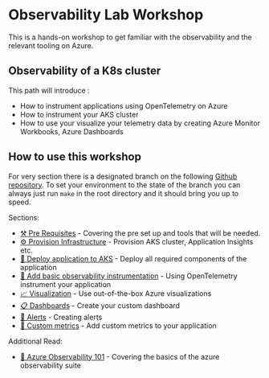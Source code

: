 # Observability Lab Workshop

This is a hands-on workshop to get familiar with the observability and the relevant tooling on Azure.

## Observability of a K8s cluster

This path will introduce :

- How to instrument applications using OpenTelemetry on Azure
- How to instrument your AKS cluster
- How to use your visualize your telemetry data by creating Azure Monitor Workbooks, Azure Dashboards

## How to use this workshop

For very section there is a designated branch on the following [Github repository](https://github.com/observability-lab-cse/observability-lab).
To set your environment to the state of the branch you can always just run `make` in the root directory and it should bring you up to speed.

Sections:

- [⚒️ Pre Requisites](./00-pre-requisite/README.md) - Covering the pre set up and tools that will be
  needed.
- [⚙️ Provision Infrastructure](./01-provision-infrastructure/README.md) - Provision AKS cluster, Application Insights etc.
- [🧩 Deploy application to AKS](./02-deploy-application/README.md) - Deploy all required components of the application
- [🔎 Add basic observability instrumentation](./03-add-basic-observability-instrumentation/README.md) - Using OpenTelemetry instrument your application
- [📈 Visualization](./04-vizualisation/README.md) - Use out-of-the-box Azure visualizations
- [📋 Dashboards](./05-dashboards/README.md) - Create your custom dashboard
- [🚨 Alerts](./05-alert/README.md) - Creating alerts
- [🌟 Custom metrics](./07-custom-metrics/README.md) - Add custom metrics to your application

Additional Read:

- [📖 Azure Observability 101](./10-azure-observabity-101/README.md) - Covering the basics of the azure observability suite
